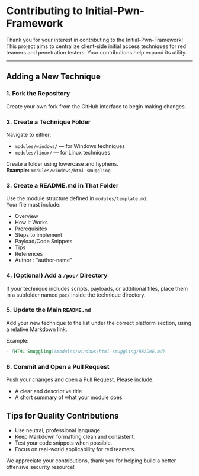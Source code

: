 # Contributing to Initial-Pwn-Framework

Thank you for your interest in contributing to the Initial-Pwn-Framework!  
This project aims to centralize client-side initial access techniques for red teamers and penetration testers. Your contributions help expand its utility.

---

## Adding a New Technique

### 1. Fork the Repository
Create your own fork from the GitHub interface to begin making changes.

### 2. Create a Technique Folder
Navigate to either:
- `modules/windows/` — for Windows techniques
- `modules/linux/` — for Linux techniques

Create a folder using lowercase and hyphens.  
**Example:** `modules/windows/html-smuggling`

### 3. Create a README.md in That Folder
Use the module structure defined in `modules/template.md`.  
Your file must include:
- Overview
- How It Works
- Prerequisites
- Steps to implement
- Payload/Code Snippets
- Tips
- References
- Author : "author-name"

### 4. (Optional) Add a `/poc/` Directory
If your technique includes scripts, payloads, or additional files, place them in a subfolder named `poc/` inside the technique directory.

### 5. Update the Main `README.md`
Add your new technique to the list under the correct platform section, using a relative Markdown link.

Example:
```markdown
- [HTML Smuggling](modules/windows/html-smuggling/README.md)
```

### 6. Commit and Open a Pull Request

Push your changes and open a Pull Request. Please include:

- A clear and descriptive title
- A short summary of what your module does



## Tips for Quality Contributions

- Use neutral, professional language.
- Keep Markdown formatting clean and consistent.
- Test your code snippets when possible.
- Focus on real-world applicability for red teamers.



We appreciate your contributions, thank you for helping build a better offensive security resource!